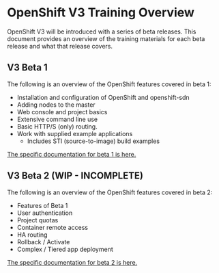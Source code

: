 # OpenShift V3 Training Overview
OpenShift V3 will be introduced with a series of beta releases. This document
provides an overview of the training materials for each beta release and what
that release covers.

## V3 Beta 1
The following is an overview of the OpenShift features covered in beta 1:

- Installation and configuration of OpenShift and openshift-sdn
- Adding nodes to the master
- Web console and project basics
- Extensive command line use
- Basic HTTP/S (only) routing. 
- Work with supplied example applications
    - Includes STI (source-to-image) build examples

[The specific documentation for beta 1 is here.](beta-1-setup.md)

## V3 Beta 2 (WIP - INCOMPLETE)
The following is an overview of the OpenShift features covered in beta 2:
- Features of Beta 1
- User authentication
- Project quotas
- Container remote access
- HA routing
- Rollback / Activate
- Complex / Tiered app deployment

[The specific documentation for beta 2 is here.](beta-2-setup.md)

